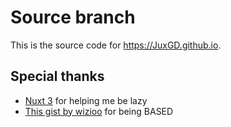 # Source branch

This is the source code for https://JuxGD.github.io.

## Special thanks

- [Nuxt 3](https://nuxt.com/) for helping me be lazy
- [This gist by wizioo](https://gist.github.com/wizioo/c89847c7894ede628071) for being BASED
